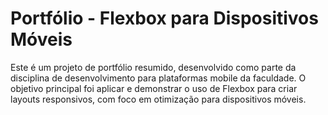 # Portfólio - Flexbox para Dispositivos Móveis
Este é um projeto de portfólio resumido, desenvolvido como parte da disciplina de desenvolvimento para plataformas mobile da faculdade. O objetivo principal foi aplicar e demonstrar o uso de Flexbox para criar layouts responsivos, com foco em otimização para dispositivos móveis.
